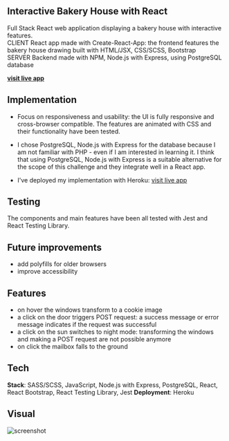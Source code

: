 ## Interactive Bakery House with React

Full Stack React web application displaying a bakery house with interactive features.
<br/>
CLIENT
React app made with Create-React-App: the frontend features the bakery house drawing built with HTML/JSX, CSS/SCSS, Bootstrap
<br/>
SERVER
Backend made with NPM, Node.js with Express, using PostgreSQL database
<br/>

[**visit live app**](https://digital-bakery.herokuapp.com/)

## Implementation

- Focus on responsiveness and usability: the UI is fully responsive and cross-browser compatible. The features are animated with CSS and their functionality have been tested.

- I chose PostgreSQL, Node.js with Express for the database because I am not familiar with PHP - even if I am interested in learning it. I think that using PostgreSQL, Node.js with Express is a suitable alternative for the scope of this challenge and they integrate well in a React app.

- I've deployed my implementation with Heroku: [visit live app](https://digital-bakery.herokuapp.com/)

## Testing

The components and main features have been all tested with Jest and React Testing Library.

## Future improvements

- add polyfills for older browsers
- improve accessibility

## Features

- on hover the windows transform to a cookie image
- a click on the door triggers POST request: a success message or error message indicates if the request was successful
- a click on the sun switches to night mode: transforming the windows and making a POST request are not possible anymore
- on click the mailbox falls to the ground

## Tech

**Stack**: SASS/SCSS, JavaScript, Node.js with Express, PostgreSQL, React, React Bootstrap,
React Testing Library, Jest
**Deployment**: Heroku

## Visual

![screenshot](readMe/screenshot.png)
